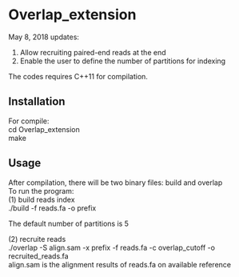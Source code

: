# Overlap_extension

May 8, 2018 updates:   
1. Allow recruiting paired-end reads at the end   
2. Enable the user to define the number of partitions for indexing   

The codes requires C++11 for compilation. 

## Installation
For compile:     
cd Overlap_extension   
make    

## Usage
After compilation, there will be two binary files: build and overlap   
To run the program:   
(1) build reads index   
./build -f reads.fa -o prefix   

The default number of partitions is 5   

(2) recruite reads    
./overlap -S align.sam -x prefix -f reads.fa -c overlap_cutoff -o recruited_reads.fa    
align.sam is the alignment results of reads.fa on available reference   
